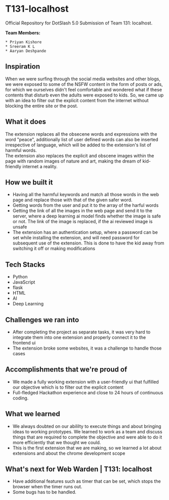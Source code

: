 # T131-localhost

Official Repository for DotSlash 5.0 Submission of Team 131: localhost.

**Team Members:**

    * Priyan Kishore
    * Sreeram K L
    * Aaryan Deshpande

## Inspiration

When we were surfing through the social media websites and other blogs, we were exposed to some of the NSFW content in the form of posts or ads, for which we ourselves didn't feel comfortable and wondered what if these contents that disturb even the adults were exposed to kids. So, we came up with an idea to filter out the explicit content from the internet without blocking the entire site or the post.

## What it does

The extension replaces all the obsecene words and expressions with the word "peace", additionally list of user defined words can also be inserted irrespective of language, which will be added to the extension's list of harmful words.
<br>
The extension also replaces the explicit and obscene images within the page with random images of nature and art, making the dream of kid-friendly internet a reality.



## How we built it

- Having all the harmful keywords and match all those words in the web page and replace those with that of the given safer word.
- Getting words from the user and put it to the array of the harful words
- Getting the link of all the images in the web page and send it to the server, where a deep learning ai model finds whether the image is safe or not. The link of the image is replaced, if the ai reviewed image is unsafe
- The extension has an authentication setup, where a password can be set while installing the extension, and will need password for subsequent use of the extension. This is done to have the kid away from switching it off or making modifications

## Tech Stacks

- Python
- JavaScript
- flask
- HTML
- AI
- Deep Learning

## Challenges we ran into

- After completing the project as separate tasks, it was very hard to integrate them into one extension and properly connect it to the frontend ui
- The extension broke some websites, it was a challenge to handle those cases

## Accomplishments that we're proud of

- We made a fully working extension with a user-friendly ui that fulfilled our objective which is to filter out the explicit content
- Full-fledged Hackathon experience and close to 24 hours of continuous coding.

## What we learned

- We always doubted on our abililty to execute things and about bringing ideas to working prototypes. We learned to work as a team and discuss things that are required to complete the objective and were able to do it more efficiently that we thought we could.
- This is the first extension that we are making, so we learned a lot about extensions and about the chrome development scope

## What's next for Web Warden | T131: localhost

- Have additional features such as timer that can be set, which stops the browser when the timer runs out.
- Some bugs has to be handled.
